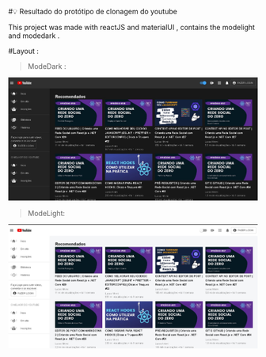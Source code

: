 #💡 Resultado do protótipo de clonagem do youtube

This project was made with reactJS and materialUI , contains the modelight and modedark . 

#Layout :

> ModeDark : 

![img1](modedark.jpg)


>ModeLight:

![img2](modelight.jpg)




